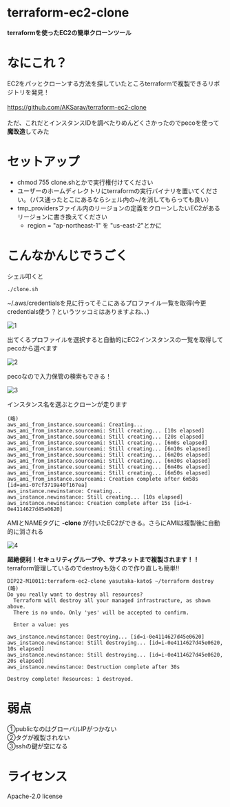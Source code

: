 # terraform-ec2-clone

**terraformを使ったEC2の簡単クローンツール**

# なにこれ？

EC2をパッとクローンする方法を探していたところterraformで複製できるリポジトリを発見！<br>
<br>
https://github.com/AKSarav/terraform-ec2-clone<br>
<br>
ただ、これだとインスタンスIDを調べたりめんどくさかったのでpecoを使って**魔改造**してみた<br>

# セットアップ

- chmod 755 clone.shとかで実行権付けてください
- ユーザーのホームディレクトリにterraformの実行バイナリを置いてください。（パス通ったとこにあるならシェル内の~/を消してもらっても良い）
- tmp_providersファイル内のリージョンの定義をクローンしたいEC2があるリージョンに書き換えてください
  - region  = "ap-northeast-1" を "us-east-2"とかに

# こんなかんじでうごく

シェル叩くと<br>

```
./clone.sh 
```

~/.aws/credentialsを見に行ってそこにあるプロファイル一覧を取得(今更credentials使う？というツッコミはありますよね、、)<br>

![1](https://github.com/dip-kato/terraform-ec2-clone/assets/95202883/6d16e54b-4513-4530-9a92-d99cbdb87707)

出てくるプロファイルを選択すると自動的にEC2インスタンスの一覧を取得してpecoから選べます<br>

![2](https://github.com/dip-kato/terraform-ec2-clone/assets/95202883/bc2c8d25-57b5-408c-b449-4ced2a63ee16)

pecoなので入力保管の検索もできる！<br>

![3](https://github.com/dip-kato/terraform-ec2-clone/assets/95202883/d17208b2-7221-4c12-adf7-f184507c2075)

インスタンス名を選ぶとクローンが走ります<br>

```
(略)
aws_ami_from_instance.sourceami: Creating...
aws_ami_from_instance.sourceami: Still creating... [10s elapsed]
aws_ami_from_instance.sourceami: Still creating... [20s elapsed]
aws_ami_from_instance.sourceami: Still creating... [6m0s elapsed]
aws_ami_from_instance.sourceami: Still creating... [6m10s elapsed]
aws_ami_from_instance.sourceami: Still creating... [6m20s elapsed]
aws_ami_from_instance.sourceami: Still creating... [6m30s elapsed]
aws_ami_from_instance.sourceami: Still creating... [6m40s elapsed]
aws_ami_from_instance.sourceami: Still creating... [6m50s elapsed]
aws_ami_from_instance.sourceami: Creation complete after 6m58s [id=ami-07cf3719a40f167ea]
aws_instance.newinstance: Creating...
aws_instance.newinstance: Still creating... [10s elapsed]
aws_instance.newinstance: Creation complete after 15s [id=i-0e4114627d45e0620]
```

AMIとNAMEタグに **-clone** が付いたEC2ができる。さらにAMIは複製後に自動的に消される<br>

![4](https://github.com/dip-kato/terraform-ec2-clone/assets/95202883/f19177e5-f5ff-47ed-9669-09a880a7cb35)

**超絶便利！セキュリティグループや、サブネットまで複製されます！！**<br>
terraform管理しているのでdestroyも効くので作り直しも簡単!!<br>

```
DIP22-M10011:terraform-ec2-clone yasutaka-kato$ ~/terraform destroy
(略)
Do you really want to destroy all resources?
  Terraform will destroy all your managed infrastructure, as shown above.
  There is no undo. Only 'yes' will be accepted to confirm.

  Enter a value: yes

aws_instance.newinstance: Destroying... [id=i-0e4114627d45e0620]
aws_instance.newinstance: Still destroying... [id=i-0e4114627d45e0620, 10s elapsed]
aws_instance.newinstance: Still destroying... [id=i-0e4114627d45e0620, 20s elapsed]
aws_instance.newinstance: Destruction complete after 30s

Destroy complete! Resources: 1 destroyed.
```

# 弱点

①publicなのはグローバルIPがつかない<br>
②タグが複製されない<br>
③sshの鍵が空になる<br>

# ライセンス

Apache-2.0 license<br>
